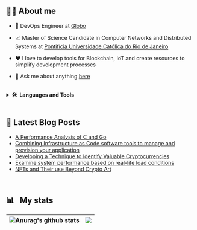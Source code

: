 

## 👨‍💻 About me

- 💼 DevOps Engineer at [Globo](https://www.vempraglobo.com.br/conhecaaglobo/)

- 📈 Master of Science Candidate in Computer Networks and Distributed Systems at [Pontifícia Universidade Católica do Rio de Janeiro](https://www.timeshighereducation.com/world-university-rankings/pontifical-catholic-university-rio-de-janeiro-puc-rio)

- ❤️ I love to develop tools for Blockchain, IoT and create resources to simplify development processes

- 💬 Ask me about anything [here](https://github.com/matheusroleal/matheusroleal/issues)

<br>

<details>
  <summary><b>🛠️&nbsp;&nbsp;Languages&nbsp;and&nbsp;Tools</b></summary>
  <br/>
  <p align="left"> <a><img height="20" src="https://img.shields.io/badge/Go-00ADD8?style=for-the-badge&logo=go&logoColor=white"></a>
<a><img height="20" src="https://img.shields.io/badge/C-00599C?style=for-the-badge&logo=c&logoColor=white"></a>
<a><img height="20" src="https://img.shields.io/badge/Python-FFD43B?style=for-the-badge&logo=python&logoColor=darkgreen"></a>
<a><img height="20" src="https://img.shields.io/badge/JavaScript-323330?style=for-the-badge&logo=javascript&logoColor=F7DF1E"></a>
<a><img height="20" src="https://img.shields.io/badge/Lua-2C2D72?style=for-the-badge&logo=lua&logoColor=white"></a>
<a><img height="20" src="https://img.shields.io/badge/Java-ED8B00?style=for-the-badge&logo=java&logoColor=white"></a>
<a><img height="20" src="https://img.shields.io/badge/Solidity-e6e6e6?style=for-the-badge&logo=solidity&logoColor=black"></a>
<a><img height="20" src="https://img.shields.io/badge/Ethereum-3C3C3D?style=for-the-badge&logo=Ethereum&logoColor=white"></a>
<a><img height="20" src="https://img.shields.io/badge/iota-131F37?style=for-the-badge&logo=iota&logoColor=white"></a>
<a><img height="20" src="https://img.shields.io/badge/Google_Cloud-4285F4?style=for-the-badge&logo=google-cloud&logoColor=white"></a>
<a><img height="20" src="https://img.shields.io/badge/firebase-ffca28?style=for-the-badge&logo=firebase&logoColor=black"></a>
<a><img height="20" src="https://img.shields.io/badge/Docker-2CA5E0?style=for-the-badge&logo=docker&logoColor=white"></a>
<a><img height="20" src="https://img.shields.io/badge/kubernetes-326ce5.svg?&style=for-the-badge&logo=kubernetes&logoColor=white"></a>
<a><img height="20" src="https://img.shields.io/badge/Nginx-009639?style=for-the-badge&logo=nginx&logoColor=white"></a> </p>
</details>

<br>

## 📝 Latest Blog Posts
<!-- BLOG-POST-LIST:START -->
- [A Performance Analysis of C and Go](https://blog.devgenius.io/a-performance-analysis-of-c-and-go-82a378be8c87?source=rss-6fafde0f4c15------2)
- [Combining Infrastructure as Code software tools to manage and provision your application](https://medium.com/nerd-for-tech/combining-infrastructure-as-code-software-tools-to-manage-and-provision-your-application-652e75eba235?source=rss-6fafde0f4c15------2)
- [Developing a Technique to Identify Valuable Cryptocurrencies](https://medium.com/geekculture/developing-a-technique-to-identify-valuable-cryptocurrencies-d1cf555795bf?source=rss-6fafde0f4c15------2)
- [Examine system performance based on real-life load conditions](https://medium.com/nerd-for-tech/examine-system-performance-based-on-real-life-load-conditions-8054521fefc7?source=rss-6fafde0f4c15------2)
- [NFTs and Their use Beyond Crypto Art](https://medium.com/nerd-for-tech/nfts-and-their-use-beyond-crypto-art-ae2a4931e5a3?source=rss-6fafde0f4c15------2)
<!-- BLOG-POST-LIST:END -->

<br>

## 📊 &nbsp; My stats

| <a><img align="center" src="https://github-readme-stats.vercel.app/api?username=matheusroleal&show_icons=true&include_all_commits=true&theme=buefy&hide_border=true" alt="Anurag's github stats" /></a> | <a><img align="center" src="https://github-readme-streak-stats.herokuapp.com/?user=matheusroleal&layout=compact&theme=buefy&hide_border=true" /></a> |
| ------------- | ------------- |
